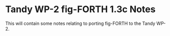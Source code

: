 # Tandy WP-2 fig-FORTH 1.3c Notes

This will contain some notes relating to porting fig-FORTH to the Tandy WP-2.